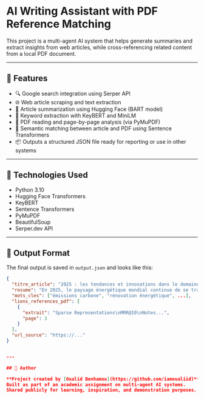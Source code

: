 # AI Writing Assistant with PDF Reference Matching

This project is a multi-agent AI system that helps generate summaries and extract insights from web articles, while cross-referencing related content from a local PDF document.

---

## 🚀 Features

- 🔍 Google search integration using Serper API
- 🌐 Web article scraping and text extraction
- 📝 Article summarization using Hugging Face (BART model)
- 🧠 Keyword extraction with KeyBERT and MiniLM
- 📄 PDF reading and page-by-page analysis (via PyMuPDF)
- 🔗 Semantic matching between article and PDF using Sentence Transformers
- 📦 Outputs a structured JSON file ready for reporting or use in other systems

---

## 🧰 Technologies Used

- Python 3.10
- Hugging Face Transformers
- KeyBERT
- Sentence Transformers
- PyMuPDF
- BeautifulSoup
- Serper.dev API

---

## 📂 Output Format

The final output is saved in `output.json` and looks like this:

```json
{
  "titre_article": "2025 : les tendances et innovations dans le domaine de l'énergie",
  "resume": "En 2025, le paysage énergétique mondial continue de se transformer...",
  "mots_cles": ["émissions carbone", "rénovation énergétique", ...],
  "liens_references_pdf": [
    {
      "extrait": "Sparse Representations\nMRR@10\nNotes...",
      "page": 3
    }
  ],
  "url_source": "https://..."
}


---

## 👤 Author

**Project created by [Oualid Benhamou](https://github.com/iamoualiid)**  
Built as part of an academic assignment on multi-agent AI systems.  
Shared publicly for learning, inspiration, and demonstration purposes.
